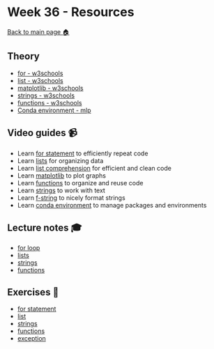 # Week 36 - Resources

[Back to main page :house:](https://github.com/aleylani/Python/)


## Theory
- [for - w3schools][w3for]
- [list - w3schools][w3list]
- [matplotlib - w3schools][w3matplot]
- [strings - w3schools][w3str]
- [functions - w3schools][w3func]
- [Conda environment - mlp][conda_environment]

[w3str]: https://www.w3schools.com/python/python_strings.asp
[w3func]: https://www.w3schools.com/python/python_functions.asp
[w3matplot]: https://www.w3schools.com/python/matplotlib_intro.asp
[w3list]: https://www.w3schools.com/python/python_lists.asp
[w3for]: https://www.w3schools.com/python/python_for_loops.asp
[conda_environment]: https://www.machinelearningplus.com/deployment/conda-create-environment-and-everything-you-need-to-know-to-manage-conda-virtual-environment/

## Video guides :video_camera:
- Learn [for statement][for_video] to efficiently repeat code
- Learn [lists][lists_video] for organizing data
- Learn [list comprehension][list_comp_vid] for efficient and clean code
- Learn [matplotlib][matplot_video] to plot graphs
- Learn [functions][func_vid] to organize and reuse code
- Learn [strings][string_vid] to work with text
- Learn [f-string][f_string_vid] to nicely format strings
- Learn [conda environment][conda_video] to manage packages and environments


[func_vid]: https://www.youtube.com/watch?v=NE97ylAnrz4
[string_vid]: https://www.youtube.com/watch?v=k9TUPpGqYTo
[f_string_vid]: https://www.youtube.com/watch?v=nghuHvKLhJA

[matplot_video]: https://www.youtube.com/watch?v=nzKy9GY12yo

[for_video]: https://www.youtube.com/watch?v=OnDr4J2UXSA

[conda_video]: https://www.youtube.com/watch?v=gx403uIwHsc&t=245s

[lists_video]: https://www.youtube.com/watch?v=ohCDWZgNIU0&list=PLi01XoE8jYohWFPpC17Z-wWhPOSuh8Er-&index=14

[list_comp_vid]: https://www.youtube.com/watch?v=AhSvKGTh28Q&list=PLi01XoE8jYohWFPpC17Z-wWhPOSuh8Er-&index=22


## Lecture notes :mortar_board:
- [for loop](https://github.com/kokchun/Python-course-AI22/blob/main/lectures/L3-for-statement.ipynb)
- [lists](https://github.com/kokchun/Python-course-AI22/blob/main/lectures/L4-lists.ipynb)
- [strings](https://github.com/kokchun/Python-course-AI22/blob/main/lectures/L5-strings.ipynb)
- [functions](https://github.com/kokchun/Python-course-AI22/blob/main/lectures/L6-functions.ipynb)


## Exercises :running:
- [for statement][exercise_for]
- [list][exercise_list]
- [strings][str_exercise]
- [functions][func_exercise] 
- [exception][except_exer]

[except_exer]: https://github.com/kokchun/Python-course-AI22/blob/main/Exercises/07-exception-exercise.ipynb

[str_exercise]: https://github.com/kokchun/Python-course-AI22/blob/main/Exercises/05-strings-exercise.ipynb

[func_exercise]: https://github.com/kokchun/Python-course-AI22/blob/main/Exercises/06-functions-exericse.ipynb

[exercise_for]: https://github.com/kokchun/Python-course-AI22/blob/main/Exercises/03-for-statement-exercise.ipynb

[exercise_list]: https://github.com/kokchun/Python-course-AI22/blob/main/Exercises/04-list-exercise.ipynb